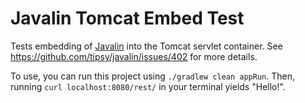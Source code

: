 # Javalin Tomcat Embed Test

Tests embedding of [Javalin](https://javalin.io/) into the Tomcat servlet container.
See https://github.com/tipsy/javalin/issues/402 for more details.

To use, you can run this project using `./gradlew clean appRun`. Then, running `curl localhost:8080/rest/` in your terminal yields "Hello!".
